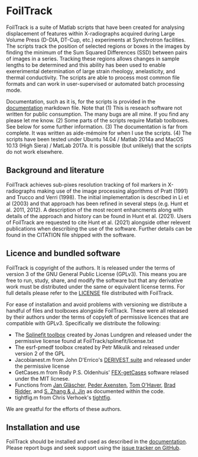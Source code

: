 # FoilTrack

FoilTrack is a suite of Matlab scripts that have been created for analysing displacement of features within
X-radiographs acquired during Large Volume Press (D-DIA, DT-Cup, etc.) experiments at Synchrotron facilities.
The scripts track the position of selected regions or boxes in the images by finding the minimum of the Sum
Squared Differences (SSD) between pairs of images in a series. Tracking these regions allows changes in sample
lengths to be determined and this ability has been used to enable exererimental determination of large strain
rheology, anelasticity, and thermal conductivity. The scripts are able to process most common file formats and
can work in user-supervised or automated batch processing mode.

Documentation, such as it is, for the scripts is provided in the [documentation](./docs/index.md)
markdown file. Note that (1) This is reseach software not written for public consumption. The many bugs are
all mine. If you find any please let me know. (2) Some parts of the scripts require Matlab toolboxes. See
below for some further information. (3) The documentation is far from complete. It was written as aide-mémoire
for when I use the scripts. (4) The scripts have been tested under Ubuntu 14.04 / Matlab 2014a and MacOS 10.13
(High Siera) / MatLab 2017a. It is possible (but unlikely) that the scripts do not work elsewhere.

## Background and literature

FoilTrack achieves sub-pixes resolution tracking of foil markers in X-radiographs making use of the image processing
algorithms of Pratt (1991) and Trucco and Verri (1998). The initial implementation is described in Li et al (2003) and
that approach has been refined in several steps (e.g. Hunt et al. 2011, 2012). A description of the most recent
enhancments along with details of the approach and history can be found in Hunt et al. (2021). Users of FoilTrack are
requested to cite Hunt et al. (2021) alongside other relevent publications when describing the use of the software. Further
details can be found in the CITATION file shipped with the software.

## Licence and bundled software

FoilTrack is copyright of the authors. It is released under the terms of version 3 of the GNU General Public 
License (GPLv3). This means you are free to run, study, share, and modify the software but that any 
derivative work must be distributed under the same or equivalent license terms. For full details 
please refer to the [LICENSE](./LICENSE) file distributed with FoilTrack.

For ease of installation and avoid problems with versioning we distribute a handful of files and toolboxes 
alongside FoilTrack. These were all released by their authors under the terms of copyleft of permissive licences that
are compatible with GPLv3. Specifically we distribute the following:
* The [Splinefit toolbox](https://uk.mathworks.com/matlabcentral/fileexchange/71225-splinefit)
created by Jonas Lundgren and released under the permissive license found at FoilTrack/splinefit/license.txt
* The esrf-pmedf toolbox created by Petr Mikulik and released under version 2 of the GPL
* Jacobianest.m from John D'Errico's [DERIVEST suite](https://uk.mathworks.com/matlabcentral/fileexchange/13490-adaptive-robust-numerical-differentiation) and released under the permissive license
* GetCases.m from Rody P.S. Oldenhuis' [FEX-getCases](https://github.com/rodyo/FEX-getCases) software relased under the MIT licnese.
* Functions from [Jan Gläscher](https://uk.mathworks.com/matlabcentral/fileexchange/6837-nan-suite), 
[Peder Axensten](https://uk.mathworks.com/matlabcentral/fileexchange/16177-chi2test),
[Tom O'Haver](https://uk.mathworks.com/matlabcentral/fileexchange/23611-peakfit-m),
[Brad Ridder](https://uk.mathworks.com/matlabcentral/fileexchange/17901-propagation-of-uncertainty), and
[S. Zhang & J. Jin](https://people.sc.fsu.edu/~jburkardt/f77_src/special_functions/special_functions.html)
as documented within the code.
* tightfig.m from Chris Verhoek's [tightfig](https://www.mathworks.com/matlabcentral/fileexchange/97914-tightfig/).

We are greatful for the efforts of these authors. 


## Installation and use

FoilTrack should be installed and used as described in the [documentation](./docs/index.md). Please report bugs and
seek support using the [issue tracker on GitHub](https://github.com/ExperimentalMineralPhysics/FoilTrack/issues).
